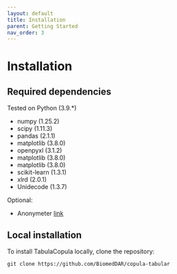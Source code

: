 ```yaml
---
layout: default
title: Installation
parent: Getting Started
nav_order: 3
---
```


# Installation

## Required dependencies

Tested on Python (3.9.*)

*   numpy (1.25.2)
*   scipy (1.11.3)
*   pandas (2.1.1)
*   matplotlib (3.8.0)
*   openpyxl (3.1.2)
*   matplotlib (3.8.0)
*   matplotlib (3.8.0)
*   scikit-learn (1.3.1)
*   xlrd (2.0.1)
*   Unidecode (1.3.7)

Optional:
*   Anonymeter [link](https://github.com/statice/anonymeter)

## Local installation
To install TabulaCopula locally, clone the repository:
```
git clone https://github.com/BiomedDAR/copula-tabular
```